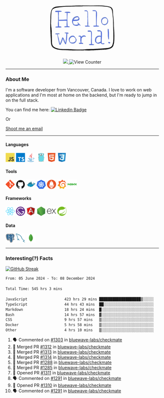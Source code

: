 <div align="center">
    <img src="./img/hello_world.webp" height="200px" width="">
    <div>
        <a href="https://www.linkedin.com/in/ajhollid">
            <img src="https://img.shields.io/badge/LinkedIn-blue"/>
        </a>
        <img src="https://komarev.com/ghpvc/?username=ajhollid&color=yellow" alt="View Counter">
    </div>
</div>

---

### About Me

I'm a software developer from Vancouver, Canada. I love to work on web applications and I'm most at home on the backend, but I'm ready to jump in on the full stack.

You can find me here: [![Linkedin Badge](https://img.shields.io/badge/-ajhollid-blue?style=flat&logo=Linkedin&logoColor=white)](https://www.linkedin.com/in/ajhollid)

Or

[Shoot me an email](mailto:ajhollid@gmail.com)

---

#### Languages

<div>
    <img src="./img/devicons/javascript-original.svg" width=30 height=30 alt="JavaScript">
    <img src="/img/devicons/typescript-original.svg" width=30 height=30 alt="TypeScript">
    <img src="./img/devicons/java-original.svg" width=30 height=30 alt="Java">
    <img src="./img/devicons/go-original.svg" width=30 height=30 alt="Golang">
    <img src="./img/devicons/html5-original.svg" width=30 height=30 alt="HTML 5">
    <img src="./img/devicons/css3-original.svg" width=30 height=30 alt="CSS 3">
</div>

#### Tools

<div>
    <img src="./img/devicons/git-original.svg" width=30 height=30 alt="Git">
    <img src="./img/devicons/github-original.svg" width=30 height=30 alt="Github">
    <img src="./img/devicons/docker-original.svg" width=30 
    height=30 alt="Docker">
    <img src="./img/devicons/kubernetes-original.svg" width=30 height=30 alt="K8">
    <img src="./img/devicons/prometheus-original.svg" width=30 height=30 alt="Prometheus">
    <img src="./img/devicons/grafana-original.svg" width=30 height=30 alt="Grafana">
    <img src="./img/devicons/nginx-original.svg" width=30 height=30 alt="Nginx">
</div>

#### Frameworks

<div>
    <img src="./img/devicons/react-original.svg" width=30 height=30 alt="React">
    <img src="./img/devicons/gatsby-original.svg" width=30 height=30 alt="Gatsby">
    <img src="./img/devicons/angularjs-original.svg" width=30 height=30 alt="AngularJS">
    <img src="./img/devicons/nodejs-original.svg" width=30 height=30 alt="NodeJS">
    <img src="./img/devicons/express-original.svg" width=30 height=30 alt="Express">
    <img src="./img/devicons/spring-original.svg" width=30 height=30 alt="Spring">
</div>

#### Data

<div>
    <img src="./img/devicons/postgresql-original.svg" width=30 height=30 alt="Postgresql">
    <img src="./img/devicons/mysql-original.svg" width=30 height=30 alt="Mysql">
    <img src="./img/devicons/mongodb-original.svg" width=30 height=30 alt="MongoDB">
</div>

---

### Interesting(?) Facts

[![GitHub Streak](http://github-readme-streak-stats.herokuapp.com?user=ajhollid)](https://git.io/streak-stats)

 <!--START_SECTION:waka-->

```txt
From: 05 June 2024 - To: 08 December 2024

Total Time: 545 hrs 3 mins

JavaScript                 423 hrs 29 mins ███████████████████▒░░░░░   77.11 %
TypeScript                 44 hrs 43 mins  ██░░░░░░░░░░░░░░░░░░░░░░░   08.14 %
Markdown                   18 hrs 24 mins  █░░░░░░░░░░░░░░░░░░░░░░░░   03.35 %
Bash                       14 hrs 57 mins  ▓░░░░░░░░░░░░░░░░░░░░░░░░   02.72 %
CSS                        9 hrs 57 mins   ▒░░░░░░░░░░░░░░░░░░░░░░░░   01.81 %
Docker                     5 hrs 58 mins   ▒░░░░░░░░░░░░░░░░░░░░░░░░   01.09 %
Other                      4 hrs 10 mins   ▒░░░░░░░░░░░░░░░░░░░░░░░░   00.76 %
```

<!--END_SECTION:waka-->


<!--START_SECTION:activity-->
1. 🗣 Commented on [#1303](https://github.com/bluewave-labs/checkmate/pull/1303#issuecomment-2529903635) in [bluewave-labs/checkmate](https://github.com/bluewave-labs/checkmate)
2. 🎉 Merged PR [#1312](https://github.com/bluewave-labs/checkmate/pull/1312) in [bluewave-labs/checkmate](https://github.com/bluewave-labs/checkmate)
3. 🎉 Merged PR [#1313](https://github.com/bluewave-labs/checkmate/pull/1313) in [bluewave-labs/checkmate](https://github.com/bluewave-labs/checkmate)
4. 🎉 Merged PR [#1314](https://github.com/bluewave-labs/checkmate/pull/1314) in [bluewave-labs/checkmate](https://github.com/bluewave-labs/checkmate)
5. 🎉 Merged PR [#1288](https://github.com/bluewave-labs/checkmate/pull/1288) in [bluewave-labs/checkmate](https://github.com/bluewave-labs/checkmate)
6. 🎉 Merged PR [#1285](https://github.com/bluewave-labs/checkmate/pull/1285) in [bluewave-labs/checkmate](https://github.com/bluewave-labs/checkmate)
7. 💪 Opened PR [#1311](https://github.com/bluewave-labs/checkmate/pull/1311) in [bluewave-labs/checkmate](https://github.com/bluewave-labs/checkmate)
8. 🗣 Commented on [#1291](https://github.com/bluewave-labs/checkmate/issues/1291#issuecomment-2526988598) in [bluewave-labs/checkmate](https://github.com/bluewave-labs/checkmate)
9. 💪 Opened PR [#1310](https://github.com/bluewave-labs/checkmate/pull/1310) in [bluewave-labs/checkmate](https://github.com/bluewave-labs/checkmate)
10. 🗣 Commented on [#1291](https://github.com/bluewave-labs/checkmate/issues/1291#issuecomment-2526622059) in [bluewave-labs/checkmate](https://github.com/bluewave-labs/checkmate)
<!--END_SECTION:activity-->
